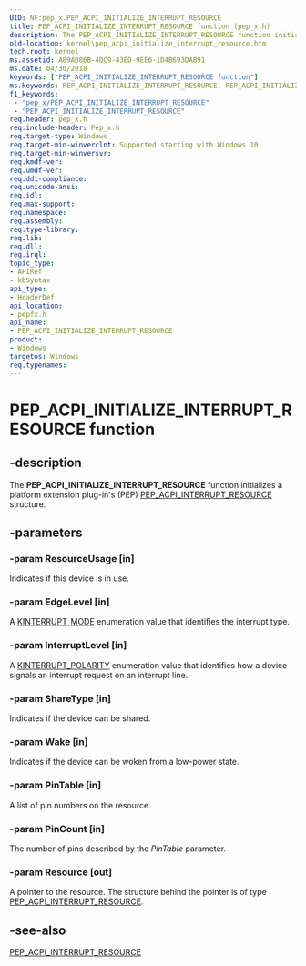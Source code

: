 ```yaml
---
UID: NF:pep_x.PEP_ACPI_INITIALIZE_INTERRUPT_RESOURCE
title: PEP_ACPI_INITIALIZE_INTERRUPT_RESOURCE function (pep_x.h)
description: The PEP_ACPI_INITIALIZE_INTERRUPT_RESOURCE function initializes a platform extension plug-in's (PEP) PEP_ACPI_INTERRUPT_RESOURCE structure.
old-location: kernel\pep_acpi_initialize_interrupt_resource.htm
tech.root: kernel
ms.assetid: A89AB86B-4DC9-43ED-9EE6-1D4B693DAB91
ms.date: 04/30/2018
keywords: ["PEP_ACPI_INITIALIZE_INTERRUPT_RESOURCE function"]
ms.keywords: PEP_ACPI_INITIALIZE_INTERRUPT_RESOURCE, PEP_ACPI_INITIALIZE_INTERRUPT_RESOURCE function [Kernel-Mode Driver Architecture], kernel.pep_acpi_initialize_interrupt_resource, pepfx/PEP_ACPI_INITIALIZE_INTERRUPT_RESOURCE
f1_keywords:
 - "pep_x/PEP_ACPI_INITIALIZE_INTERRUPT_RESOURCE"
 - "PEP_ACPI_INITIALIZE_INTERRUPT_RESOURCE"
req.header: pep_x.h
req.include-header: Pep_x.h
req.target-type: Windows
req.target-min-winverclnt: Supported starting with Windows 10.
req.target-min-winversvr: 
req.kmdf-ver: 
req.umdf-ver: 
req.ddi-compliance: 
req.unicode-ansi: 
req.idl: 
req.max-support: 
req.namespace: 
req.assembly: 
req.type-library: 
req.lib: 
req.dll: 
req.irql: 
topic_type:
- APIRef
- kbSyntax
api_type:
- HeaderDef
api_location:
- pepfx.h
api_name:
- PEP_ACPI_INITIALIZE_INTERRUPT_RESOURCE
product:
- Windows
targetos: Windows
req.typenames: 
---
```


# PEP_ACPI_INITIALIZE_INTERRUPT_RESOURCE function


## -description


The <b>PEP_ACPI_INITIALIZE_INTERRUPT_RESOURCE</b> function initializes a platform extension plug-in's (PEP) <a href="https://docs.microsoft.com/windows-hardware/drivers/ddi/pepfx/ns-pepfx-_pep_acpi_interrupt_resource">PEP_ACPI_INTERRUPT_RESOURCE</a> structure.


## -parameters




### -param ResourceUsage [in]

Indicates if this device is in use.


### -param EdgeLevel [in]

A <a href="https://docs.microsoft.com/windows-hardware/drivers/ddi/wdm/ne-wdm-_kinterrupt_mode">KINTERRUPT_MODE</a> enumeration value that identifies the interrupt type.


### -param InterruptLevel [in]

A <a href="https://docs.microsoft.com/windows-hardware/drivers/ddi/wdm/ne-wdm-_kinterrupt_polarity">KINTERRUPT_POLARITY</a> enumeration value that identifies how a device signals an interrupt request on an interrupt line.


### -param ShareType [in]

Indicates if the device can be shared.


### -param Wake [in]

Indicates if the device can be woken from a low-power state.


### -param PinTable [in]

A list of pin numbers on the resource. 


### -param PinCount [in]

The number of pins described by the <i>PinTable</i> parameter.


### -param Resource [out]

A pointer to the resource. The structure behind the pointer is of type <a href="https://docs.microsoft.com/windows-hardware/drivers/ddi/pepfx/ns-pepfx-_pep_acpi_interrupt_resource">PEP_ACPI_INTERRUPT_RESOURCE</a>.


## -see-also




<a href="https://docs.microsoft.com/windows-hardware/drivers/ddi/pepfx/ns-pepfx-_pep_acpi_interrupt_resource">PEP_ACPI_INTERRUPT_RESOURCE</a>
 

 

